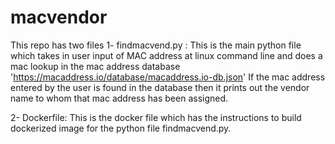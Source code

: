 # macvendor
This repo has two files
1- findmacvend.py :
    This is the main python file which takes in user input of MAC address
    at linux command line and does a mac lookup in the mac address database
    'https://macaddress.io/database/macaddress.io-db.json'
    If the mac address entered by the user is found in the database then
    it prints out the vendor name to whom that mac address has been assigned.
    
 2- Dockerfile:
    This is the docker file which has the instructions to build dockerized image
    for the python file findmacvend.py.
     
    
